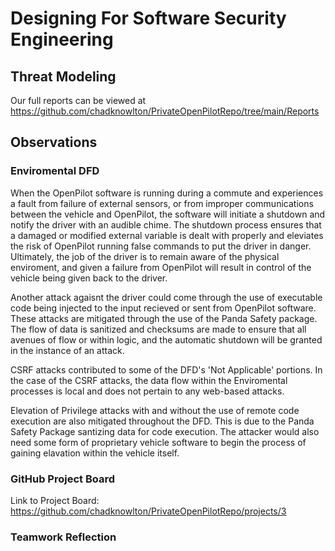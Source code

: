 # Designing For Software Security Engineering

## Threat Modeling
Our full reports can be viewed at https://github.com/chadknowlton/PrivateOpenPilotRepo/tree/main/Reports


## Observations
### Enviromental DFD
When the OpenPilot software is running during a commute and experiences a fault from failure of external sensors, or from improper communications between the vehicle and OpenPilot, the software will initiate a shutdown and notify the driver with an audible chime. The shutdown process ensures that a damaged or modified external variable is dealt with properly and eleviates the risk of OpenPilot running false commands to put the driver in danger. Ultimately, the job of the driver is to remain aware of the physical enviroment, and given a failure from OpenPilot will result in control of the vehicle being given back to the driver. 

Another attack agaisnt the driver could come through the use of executable code being injected to the input recieved or sent from OpenPilot software. These attacks are mitigated through the use of the Panda Safety package. The flow of data is sanitized and checksums are made to ensure that all avenues of flow or within logic, and the automatic shutdown will be granted in the instance of an attack. 

CSRF attacks contributed to some of the DFD's 'Not Applicable' portions. In the case of the CSRF attacks, the data flow within the Enviromental processes is local and does not pertain to any web-based attacks.  

Elevation of Privilege attacks with and without the use of remote code execution are also mitigated throughout the DFD. This is due to the Panda Safety Package santizing data for code execution. The attacker would also need some form of proprietary vehicle software to begin the process of gaining elavation within the vehicle itself. 

### GitHub Project Board
Link to Project Board: https://github.com/chadknowlton/PrivateOpenPilotRepo/projects/3



### Teamwork Reflection
